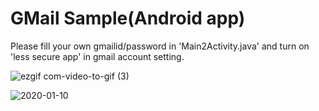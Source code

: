 # GMail Sample(Android app)
Please fill your own gmailid/password in 'Main2Activity.java' and turn on 'less secure app' in gmail account setting.

![ezgif com-video-to-gif (3)](https://user-images.githubusercontent.com/31673628/72191822-8291dc00-33d1-11ea-81ca-20e9bba48c14.gif)

![2020-01-10](https://user-images.githubusercontent.com/31673628/72188879-65590f80-33c9-11ea-87b3-17a788115740.png)


